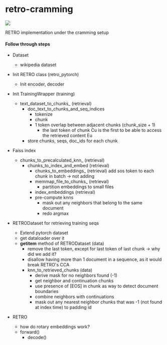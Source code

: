 # retro-cramming

<a target="_blank" href="https://cookiecutter-data-science.drivendata.org/">
    <img src="https://img.shields.io/badge/CCDS-Project%20template-328F97?logo=cookiecutter" />
</a>

RETRO implementation under the cramming setup

#### Follow through steps

- Dataset
    - wikipedia dataset

- Init RETRO class (retro_pytorch)
    - Init encoder, decoder

- Init TrainingWrapper (training)
    - text_dataset_to_chunks_ (retrieval) 
        - doc_text_to_chunks_and_seq_indices
            - tokenize
            - chunk
            - 1 token overlap between adjacent chunks (chunk_size + 1)
                - the last token of chunk Cu is the first to be able to access the retrieved content Eu
        - store chunks, seqs, doc_ids for each chunk

- Faiss index
    - chunks_to_precalculated_knn_ (retrieval)
        - chunks_to_index_and_embed (retrieval)
            - chunks_to_embeddings_ (retrieval)
                add sos token to each chunk in batch -> not adding
            - memmap_file_to_chunks_ (retrieval)
                - partition embeddings to small files
            - index_embeddings (retrieval)
            - pre-compute knns
                - mask out any neighbors that belong to the same document
                - redo argmax

- RETRODataset for retrieving training seqs
    - Extend pytorch dataset
    - get dataloader over it
    - __getitem__ method of RETRODataset (data)
        - remove the last token, except for last token of last chunk -> why did we add it?
        - disallow having more than 1 document in a sequence, as it would break RETRO's CCA
        - knn_to_retrieved_chunks (data)
            - derive mask for no neighbors found (-1)
            - get neighbor and continuation chunks
            - use presence of [EOS] in chunk as way to detect document boundaries
            - combine neighbors with continuations
            - mask out any nearest neighbor chunks that was -1 (not found at index time) to padding id
            
- RETRO
    - how do rotary embeddings work?
    - forward()
        - decode()
